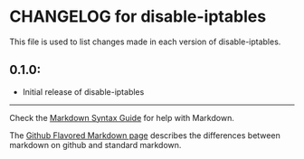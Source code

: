 # CHANGELOG for disable-iptables

This file is used to list changes made in each version of disable-iptables.

## 0.1.0:

* Initial release of disable-iptables

- - -
Check the [Markdown Syntax Guide](http://daringfireball.net/projects/markdown/syntax) for help with Markdown.

The [Github Flavored Markdown page](http://github.github.com/github-flavored-markdown/) describes the differences between markdown on github and standard markdown.
